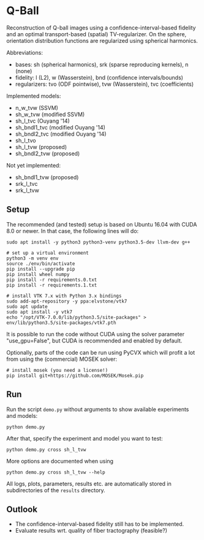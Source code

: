 
Q-Ball
======

Reconstruction of Q-ball images using a confidence-interval-based fidelity and
an optimal transport-based (spatial) TV-regularizer.
On the sphere, orientation distribution functions are regularized using spherical
harmonics.

Abbreviations:
* bases: sh (spherical harmonics), srk (sparse reproducing kernels), n (none)
* fidelity: l (L2), w (Wasserstein), bnd (confidence intervals/bounds)
* regularizers: tvo (ODF pointwise), tvw (Wasserstein), tvc (coefficients)

Implemented models:
* n_w_tvw (SSVM)
* sh_w_tvw (modified SSVM)
* sh_l_tvc (Ouyang '14)
* sh_bndl1_tvc (modified Ouyang '14)
* sh_bndl2_tvc (modified Ouyang '14)
* sh_l_tvo
* sh_l_tvw (proposed)
* sh_bndl2_tvw (proposed)

Not yet implemented:
* sh_bndl1_tvw (proposed)
* srk_l_tvc
* srk_l_tvw

Setup
-----

The recommended (and tested) setup is based on Ubuntu 16.04 with CUDA 8.0 or
newer. In that case, the following lines will do:

    sudo apt install -y python3 python3-venv python3.5-dev llvm-dev g++

    # set up a virtual environment
    python3 -m venv env
    source ./env/bin/activate
    pip install --upgrade pip
    pip install wheel numpy
    pip install -r requirements.0.txt
    pip install -r requirements.1.txt

    # install VTK 7.x with Python 3.x bindings
    sudo add-apt-repository -y ppa:elvstone/vtk7
    sudo apt update
    sudo apt install -y vtk7
    echo "/opt/VTK-7.0.0/lib/python3.5/site-packages" > env/lib/python3.5/site-packages/vtk7.pth

It is possible to run the code without CUDA using the solver parameter
"use_gpu=False", but CUDA is recommended and enabled by default.

Optionally, parts of the code can be run using PyCVX which will profit a lot
from using the (commercial) MOSEK solver:

    # install mosek (you need a license!)
    pip install git+https://github.com/MOSEK/Mosek.pip

Run
---

Run the script `demo.py` without arguments to show available experiments and models:

    python demo.py

After that, specify the experiment and model you want to test:

    python demo.py cross sh_l_tvw

More options are documented when using

    python demo.py cross sh_l_tvw --help

All logs, plots, parameters, results etc. are automatically stored in subdirectories
of the `results` directory.

Outlook
-------

* The confidence-interval-based fidelity still has to be implemented.
* Evaluate results wrt. quality of fiber tractography (feasible?)
